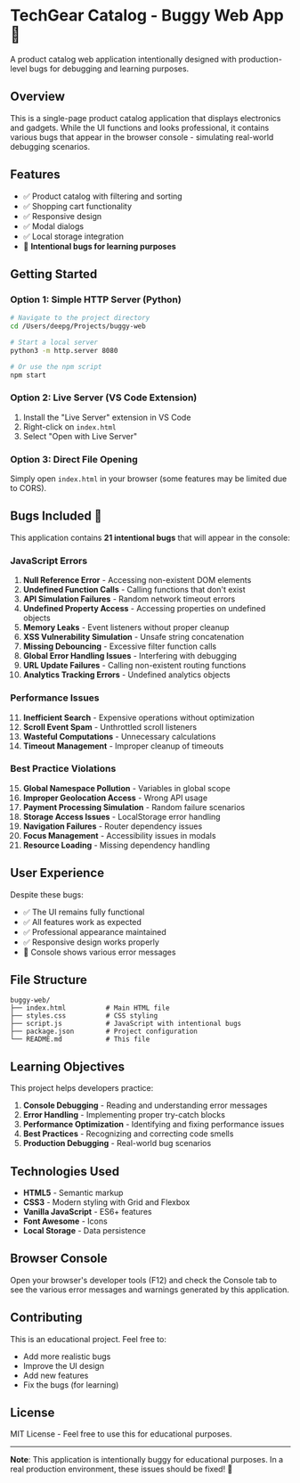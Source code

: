 # TechGear Catalog - Buggy Web App 🐛

A product catalog web application intentionally designed with production-level bugs for debugging and learning purposes.

## Overview

This is a single-page product catalog application that displays electronics and gadgets. While the UI functions and looks professional, it contains various bugs that appear in the browser console - simulating real-world debugging scenarios.

## Features

- ✅ Product catalog with filtering and sorting
- ✅ Shopping cart functionality
- ✅ Responsive design
- ✅ Modal dialogs
- ✅ Local storage integration
- 🐛 **Intentional bugs for learning purposes**

## Getting Started

### Option 1: Simple HTTP Server (Python)

```bash
# Navigate to the project directory
cd /Users/deepg/Projects/buggy-web

# Start a local server
python3 -m http.server 8080

# Or use the npm script
npm start
```

### Option 2: Live Server (VS Code Extension)

1. Install the "Live Server" extension in VS Code
2. Right-click on `index.html`
3. Select "Open with Live Server"

### Option 3: Direct File Opening

Simply open `index.html` in your browser (some features may be limited due to CORS).

## Bugs Included 🐛

This application contains **21 intentional bugs** that will appear in the console:

### JavaScript Errors

1. **Null Reference Error** - Accessing non-existent DOM elements
2. **Undefined Function Calls** - Calling functions that don't exist
3. **API Simulation Failures** - Random network timeout errors
4. **Undefined Property Access** - Accessing properties on undefined objects
5. **Memory Leaks** - Event listeners without proper cleanup
6. **XSS Vulnerability Simulation** - Unsafe string concatenation
7. **Missing Debouncing** - Excessive filter function calls
8. **Global Error Handling Issues** - Interfering with debugging
9. **URL Update Failures** - Calling non-existent routing functions
10. **Analytics Tracking Errors** - Undefined analytics objects

### Performance Issues

11. **Inefficient Search** - Expensive operations without optimization
12. **Scroll Event Spam** - Unthrottled scroll listeners
13. **Wasteful Computations** - Unnecessary calculations
14. **Timeout Management** - Improper cleanup of timeouts

### Best Practice Violations

15. **Global Namespace Pollution** - Variables in global scope
16. **Improper Geolocation Access** - Wrong API usage
17. **Payment Processing Simulation** - Random failure scenarios
18. **Storage Access Issues** - LocalStorage error handling
19. **Navigation Failures** - Router dependency issues
20. **Focus Management** - Accessibility issues in modals
21. **Resource Loading** - Missing dependency handling

## User Experience

Despite these bugs:

- ✅ The UI remains fully functional
- ✅ All features work as expected
- ✅ Professional appearance maintained
- ✅ Responsive design works properly
- 🐛 Console shows various error messages

## File Structure

```
buggy-web/
├── index.html          # Main HTML file
├── styles.css          # CSS styling
├── script.js           # JavaScript with intentional bugs
├── package.json        # Project configuration
└── README.md           # This file
```

## Learning Objectives

This project helps developers practice:

1. **Console Debugging** - Reading and understanding error messages
2. **Error Handling** - Implementing proper try-catch blocks
3. **Performance Optimization** - Identifying and fixing performance issues
4. **Best Practices** - Recognizing and correcting code smells
5. **Production Debugging** - Real-world bug scenarios

## Technologies Used

- **HTML5** - Semantic markup
- **CSS3** - Modern styling with Grid and Flexbox
- **Vanilla JavaScript** - ES6+ features
- **Font Awesome** - Icons
- **Local Storage** - Data persistence

## Browser Console

Open your browser's developer tools (F12) and check the Console tab to see the various error messages and warnings generated by this application.

## Contributing

This is an educational project. Feel free to:

- Add more realistic bugs
- Improve the UI design
- Add new features
- Fix the bugs (for learning)

## License

MIT License - Feel free to use this for educational purposes.

---

**Note**: This application is intentionally buggy for educational purposes. In a real production environment, these issues should be fixed! 🚀
